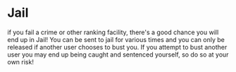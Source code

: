 # Jail

if you fail a crime or other ranking facility, there's a good chance you will end up in Jail! You can be sent to jail for various times and you can only be released if another user chooses to bust you. If you attempt to bust another user you may end up being caught and sentenced yourself, so do so at your own risk!